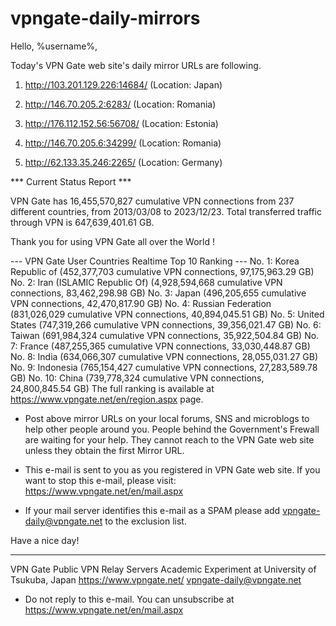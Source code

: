 # vpngate-daily-mirrors

Hello, %username%,

Today's VPN Gate web site's daily mirror URLs are following.

1. http://103.201.129.226:14684/
   (Location: Japan)

2. http://146.70.205.2:6283/
   (Location: Romania)

3. http://176.112.152.56:56708/
   (Location: Estonia)

4. http://146.70.205.6:34299/
   (Location: Romania)

5. http://62.133.35.246:2265/
   (Location: Germany)


*** Current Status Report ***

VPN Gate has 16,455,570,827 cumulative VPN connections from 237 different countries, from 2013/03/08 to 2023/12/23.
Total transferred traffic through VPN is 647,639,401.61 GB.

Thank you for using VPN Gate all over the World !


--- VPN Gate User Countries Realtime Top 10 Ranking ---
No. 1: Korea Republic of (452,377,703 cumulative VPN connections, 97,175,963.29 GB)
No. 2: Iran (ISLAMIC Republic Of) (4,928,594,668 cumulative VPN connections, 83,462,298.98 GB)
No. 3: Japan (496,205,655 cumulative VPN connections, 42,470,817.90 GB)
No. 4: Russian Federation (831,026,029 cumulative VPN connections, 40,894,045.51 GB)
No. 5: United States (747,319,266 cumulative VPN connections, 39,356,021.47 GB)
No. 6: Taiwan (691,984,324 cumulative VPN connections, 35,922,504.84 GB)
No. 7: France (487,255,365 cumulative VPN connections, 33,030,448.87 GB)
No. 8: India (634,066,307 cumulative VPN connections, 28,055,031.27 GB)
No. 9: Indonesia (765,154,427 cumulative VPN connections, 27,283,589.78 GB)
No. 10: China (739,778,324 cumulative VPN connections, 24,800,845.54 GB)
The full ranking is available at https://www.vpngate.net/en/region.aspx page.


* Post above mirror URLs on your local forums, SNS and microblogs
  to help other people around you.
  People behind the Government's Frewall are waiting for your help.
  They cannot reach to the VPN Gate web site
  unless they obtain the first Mirror URL.

* This e-mail is sent to you as you registered in VPN Gate web site.
  If you want to stop this e-mail, please visit:
  https://www.vpngate.net/en/mail.aspx

* If your mail server identifies this e-mail as a SPAM
  please add vpngate-daily@vpngate.net to the exclusion list.

Have a nice day!

------------------------------------------------------
VPN Gate Public VPN Relay Servers
Academic Experiment at University of Tsukuba, Japan
https://www.vpngate.net/
vpngate-daily@vpngate.net
* Do not reply to this e-mail.
  You can unsubscribe at https://www.vpngate.net/en/mail.aspx


